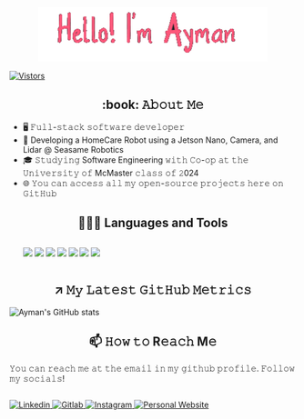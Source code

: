 <p align="center"><a href="https://aymanakhras.github.io/MySite/index.html"><img width="80%" src="https://github.com/AymanAkhras/AymanAkhras/blob/main/Hello_Github.png" /></a></p>

<a href="https://github.com/AymanAkhras"><img alt="Vistors" title="Github Vistors" src ="https://my-github-vistor-counter.herokuapp.com/"></a>

<h2 align="center"> :book: 𝙰𝚋𝚘𝚞𝚝 𝙼𝚎 </h2>

- 🖥 𝙵𝚞𝚕𝚕-𝚜𝚝𝚊𝚌𝚔 𝚜𝚘𝚏𝚝𝚠𝚊𝚛𝚎 𝚍𝚎𝚟𝚎𝚕𝚘𝚙𝚎𝚛
- 💼 Developing a HomeCare Robot using a Jetson Nano, Camera, and Lidar @ Seasame Robotics 
- 🎓 𝚂𝚝𝚞𝚍𝚢𝚒𝚗𝚐 Software Engineering 𝚠𝚒𝚝𝚑 𝙲𝚘-𝚘𝚙 𝚊𝚝 𝚝𝚑𝚎 𝚄𝚗𝚒𝚟𝚎𝚛𝚜𝚒𝚝𝚢 𝚘𝚏 McMaster 𝚌𝚕𝚊𝚜𝚜 𝚘𝚏 𝟸024
- 🌐 𝚈𝚘𝚞 𝚌𝚊𝚗 𝚊𝚌𝚌𝚎𝚜𝚜 𝚊𝚕𝚕 𝚖𝚢 𝚘𝚙𝚎𝚗-𝚜𝚘𝚞𝚛𝚌𝚎 𝚙𝚛𝚘𝚓𝚎𝚌𝚝𝚜 𝚑𝚎𝚛𝚎 𝚘𝚗 𝙶𝚒𝚝𝙷𝚞𝚋

<h2 align="center"> 👨🏻‍💻 Languages and Tools </h2>

<ul style="display: inline-block;" align="center">
  <img src="https://img.shields.io/badge/Python-3776AB?style=for-the-badge&logo=python&logoColor=white" />
  <img src="https://img.shields.io/badge/CSS3-1572B6?style=for-the-badge&logo=css3&logoColor=white" />
  <img src="https://img.shields.io/badge/Dart-0175C2?style=for-the-badge&logo=dart&logoColor=white" />
  <img src="https://img.shields.io/badge/Flutter-02569B?style=for-the-badge&logo=flutter&logoColor=white" />
  <img src="https://img.shields.io/badge/C%2B%2B-00599C?style=for-the-badge&logo=c%2B%2B&logoColor=white" />
  <img src="https://img.shields.io/badge/HTML5-E34F26?style=for-the-badge&logo=html5&logoColor=white" />
  <img src="https://img.shields.io/badge/C%23-239120?style=for-the-badge&logo=c-sharp&logoColor=white" />
  
</ul>

<h2 align="center"> ↗️ 𝙼𝚢 𝙻𝚊𝚝𝚎𝚜𝚝 𝙶𝚒𝚝𝙷𝚞𝚋 𝙼𝚎𝚝𝚛𝚒𝚌𝚜 </h2>


![Ayman's GitHub stats](https://github-readme-stats.vercel.app/api?username=AymanAkhras&show_icons=true&theme=dark)

<h2 align="center"> 📫 𝙷𝚘𝚠 𝚝𝚘 R𝚎𝚊𝚌𝚑 M𝚎 </h2>

𝚈𝚘𝚞 𝚌𝚊𝚗 𝚛𝚎𝚊𝚌𝚑 𝚖𝚎 𝚊𝚝 𝚝𝚑𝚎 𝚎𝚖𝚊𝚒𝚕 𝚒𝚗 𝚖𝚢 𝚐𝚒𝚝𝚑𝚞𝚋 𝚙𝚛𝚘𝚏𝚒𝚕𝚎. 𝙵𝚘𝚕𝚕𝚘𝚠 𝚖𝚢 𝚜𝚘𝚌𝚒𝚊𝚕𝚜!


<List2 style="display: inline-block;" align="left">
  
  <a href="https://www.linkedin.com/in/ayman-akhras/"><img alt="Linkedin" title="Linkedin Profile" src ="https://img.shields.io/badge/LinkedIn-0077B5?style=for-the-badge&logo=linkedin&logoColor=whit">
  </a>
  <a href="https://gitlab.com/Ayman_Akhras"><img alt="Gitlab" title="GitLab Profile" src ="https://img.shields.io/badge/GitLab-330F63?style=for-the-badge&logo=gitlab&logoColor=white">
  </a>
  <a href="	https://www.instagram.com/ayman_n.a/?hl=en"><img alt="Instagram" title="Instagram Profile" src ="https://img.shields.io/badge/Instagram-E4405F?style=for-the-badge&logo=instagram&logoColor=white">
  </a>
  <a href="https://aymanakhras.github.io/MySite/index.html"><img alt="Personal Website" title="Website" src ="https://img.shields.io/badge/Google_chrome-4285F4?style=for-the-badge&logo=Google-chrome&logoColor=white">
  </a>

</List2>
